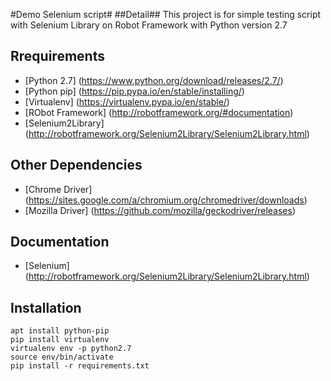 #Demo Selenium script#
##Detail##
This project is for simple testing script with Selenium Library on Robot Framework with Python version 2.7
## Rrequirements ##
- [Python 2.7] (https://www.python.org/download/releases/2.7/)
- [Python pip] (https://pip.pypa.io/en/stable/installing/)
- [Virtualenv] (https://virtualenv.pypa.io/en/stable/)
- [RObot Framework] (http://robotframework.org/#documentation)
- [Selenium2Library] (http://robotframework.org/Selenium2Library/Selenium2Library.html)
## Other Dependencies ##
- [Chrome Driver] (https://sites.google.com/a/chromium.org/chromedriver/downloads)
- [Mozilla Driver] (https://github.com/mozilla/geckodriver/releases)
## Documentation ##
- [Selenium] (http://robotframework.org/Selenium2Library/Selenium2Library.html)
## Installation ##
```
apt install python-pip
pip install virtualenv
virtualenv env -p python2.7
source env/bin/activate
pip install -r requirements.txt
```
